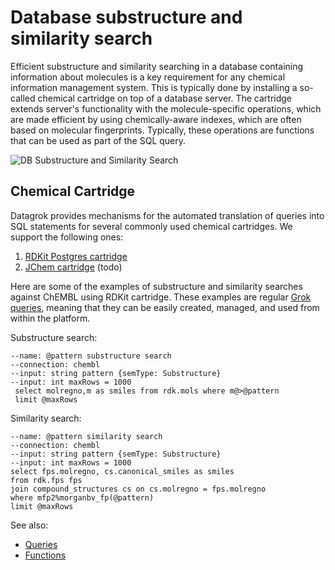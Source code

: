 <!-- TITLE: Database Substructure and Similarity Search -->
<!-- SUBTITLE: -->

# Database substructure and similarity search

Efficient substructure and similarity searching in a database containing information about molecules is a key requirement for 
any chemical information management system. This is typically done by installing a so-called chemical cartridge
on top of a database server. The cartridge extends server's functionality with the molecule-specific operations,
which are made efficient by using chemically-aware indexes, which are often based on molecular fingerprints. Typically,
these operations are functions that can be used as part of the SQL query.

![DB Substructure and Similarity Search](../../uploads/gifs/db-substructure-similarity-search.gif "DB Substructure and Similarity Search")

## Chemical Cartridge

Datagrok provides mechanisms for the automated translation of queries into SQL statements for several commonly
used chemical cartridges. We support the following ones:     

1) [RDKit Postgres cartridge](https://www.rdkit.org/docs/Cartridge.html)   
2) [JChem cartridge](https://docs.chemaxon.com/display/docs/JChem+Cartridge)  (todo)

Here are some of the examples of substructure and similarity searches against ChEMBL using RDKit cartridge. These
examples are regular [Grok queries](../../access/data-query.md), meaning that they can be easily created, 
managed, and used from within the platform.

Substructure search:
```
--name: @pattern substructure search
--connection: chembl
--input: string pattern {semType: Substructure}
--input: int maxRows = 1000
 select molregno,m as smiles from rdk.mols where m@>@pattern
 limit @maxRows
```

Similarity search:
```
--name: @pattern similarity search
--connection: chembl
--input: string pattern {semType: Substructure}
--input: int maxRows = 1000
select fps.molregno, cs.canonical_smiles as smiles
from rdk.fps fps
join compound_structures cs on cs.molregno = fps.molregno
where mfp2%morganbv_fp(@pattern)
limit @maxRows
```

See also:
* [Queries](../../access/data-query.md)
* [Functions](../../access/data-query.md)